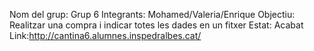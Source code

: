 Nom del grup: Grup 6
Integrants: Mohamed/Valeria/Enrique
Objectiu: Realitzar una compra i indicar totes les dades en un fitxer
Estat: Acabat
Link:http://cantina6.alumnes.inspedralbes.cat/
